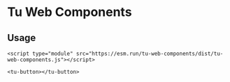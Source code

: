 # Tu Web Components

## Usage

```
<script type="module" src="https://esm.run/tu-web-components/dist/tu-web-components.js"></script>

<tu-button></tu-button>
```
